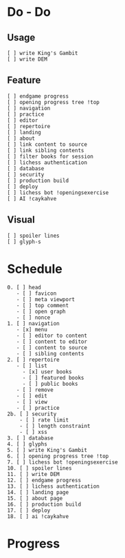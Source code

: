 # Do - Do

## Usage
    [ ] write King's Gambit
    [ ] write DEM
    
## Feature
    [ ] endgame progress
    [ ] opening progress tree !top
    [ ] navigation
    [ ] practice
    [ ] editor
    [ ] repertoire
    [ ] landing
    [ ] about
    [ ] link content to source
    [ ] link sibling contents
    [ ] filter books for session
    [ ] lichess authentication
    [ ] database
    [ ] security
    [ ] production build
    [ ] deploy
    [ ] lichess bot !openingsexercise
    [ ] AI !caykahve

## Visual
    [ ] spoiler lines
    [ ] glyph-s
    


# Schedule

    0. [ ] head
       - [ ] favicon
       - [ ] meta viewport
       - [ ] top comment
       - [ ] open graph
       - [ ] nonce
    1. [ ] navigation
       - [x] menu
       - [ ] editor to content
       - [ ] content to editor
       - [ ] content to source
       - [ ] sibling contents
    2. [ ] repertoire
       - [ ] list
         - [x] user books
         - [ ] featured books
         - [ ] public books
       - [ ] remove
       - [ ] edit
       - [ ] view
       - [ ] practice
    2b. [ ] security
        - [ ] rate limit
        - [ ] length constraint
        - [ ] xss
    3. [ ] database
    4. [ ] glyphs
    5. [ ] write King's Gambit
    6. [ ] opening progress tree !top
    7. [ ] lichess bot !openingsexercise
    10. [ ] spoiler lines
    11. [ ] write DEM
    12. [ ] endgame progress
    13. [ ] lichess authentication
    14. [ ] landing page
    15. [ ] about page
    16. [ ] production build
    17. [ ] deploy
    18. [ ] ai !caykahve

# Progress

    
